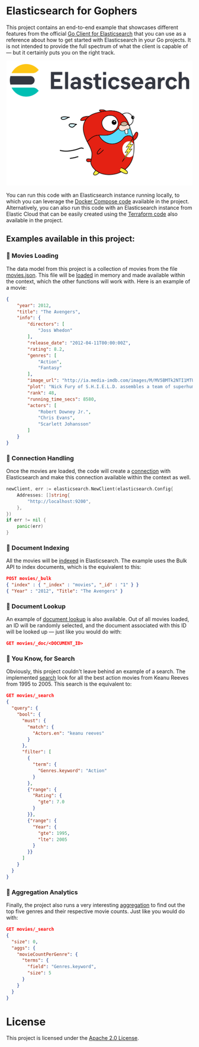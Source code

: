 # Elasticsearch for Gophers

This project contains an end-to-end example that showcases different features from the official [Go Client for Elasticsearch](https://github.com/elastic/go-elasticsearch) that you can use as a reference about how to get started with Elasticsearch in your Go projects. It is not intended to provide the full spectrum of what the client is capable of — but it certainly puts you on the right track.

![Elasticsearch for Gophers](images/es4gophers.png)

You can run this code with an Elasticsearch instance running locally, to which you can leverage the [Docker Compose code](./docker-compose.yml) available in the project. Alternatively, you can also run this code with an Elasticsearch instance from Elastic Cloud that can be easily created using the [Terraform code](./elastic-cloud.tf) also available in the project.

## Examples available in this project:

### 🚀 Movies Loading

The data model from this project is a collection of movies from the file [movies.json](./movies.json). This file will be [loaded](logic/movies.go) in memory and made available within the context, which the other functions will work with. Here is an example of a movie:

```json
{
    "year": 2012,
    "title": "The Avengers",
    "info": {
        "directors": [
            "Joss Whedon"
        ],
        "release_date": "2012-04-11T00:00:00Z",
        "rating": 8.2,
        "genres": [
            "Action",
            "Fantasy"
        ],
        "image_url": "http://ia.media-imdb.com/images/M/MV5BMTk2NTI1MTU4N15BMl5BanBnXkFtZTcwODg0OTY0Nw@@._V1_SX400_.jpg",
        "plot": "Nick Fury of S.H.I.E.L.D. assembles a team of superhumans to save the planet from Loki and his army.",
        "rank": 48,
        "running_time_secs": 8580,
        "actors": [
            "Robert Downey Jr.",
            "Chris Evans",
            "Scarlett Johansson"
        ]
    }
}
```

### 🚀 Connection Handling

Once the movies are loaded, the code will create a [connection](logic/connect.go) with Elasticsearch and make this connection available within the context as well.

```go
newClient, err := elasticsearch.NewClient(elasticsearch.Config{
	Addresses: []string{
		"http://localhost:9200",
	},
})
if err != nil {
	panic(err)
}
```

### 🚀 Document Indexing

All the movies will be [indexed](logic/index.go) in Elasticsearch. The example uses the Bulk API to index documents, which is the equivalent to this:

```json
POST movies/_bulk
{ "index" : { "_index" : "movies", "_id" : "1" } }
{ "Year" : "2012", "Title": "The Avengers" }
```

### 🚀 Document Lookup

An example of [document lookup](logic/lookup.go) is also available. Out of all movies loaded, an ID will be randomly selected, and the document associated with this ID will be looked up — just like you would do with:

```json
GET movies/_doc/<DOCUMENT_ID>
```

### 🚀 You Know, for Search

Obviously, this project couldn't leave behind an example of a search. The implemented [search](logic/search.go) look for all the best action movies from Keanu Reeves from 1995 to 2005. This search is the equivalent to:

```json
GET movies/_search
{
  "query": {
    "bool": {
      "must": {
        "match": {
          "Actors.en": "keanu reeves"
        }
      },
      "filter": [
        {
          "term": {
            "Genres.keyword": "Action"
          }
        },
        {"range": {
          "Rating": {
            "gte": 7.0
          }
        }},
        {"range": {
          "Year": {
            "gte": 1995,
            "lte": 2005
          }
        }}
      ]
    }
  }
}
```

### 🚀 Aggregation Analytics

Finally, the project also runs a very interesting [aggregation](logic/aggreg.go) to find out the top five genres and their respective movie counts. Just like you would do with:

```json
GET movies/_search
{
  "size": 0,
  "aggs": {
    "movieCountPerGenre": {
      "terms": {
        "field": "Genres.keyword",
        "size": 5
      }
    }
  }
}
```

# License

This project is licensed under the [Apache 2.0 License](./LICENSE).